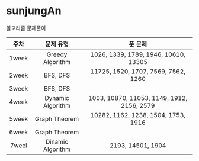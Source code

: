 # sunjungAn
알고리즘 문제풀이

|주차|문제 유형|푼 문제|
|:---:|:---:|:---:|
|1week|Greedy Algorithm|1026, 1339, 1789, 1946, 10610, 13305|
|2week|BFS, DFS|11725, 1520, 1707, 7569, 7562, 1260|
|3week|BFS, DFS||
|4week|Dynamic Algorithm|1003, 10870, 11053, 1149, 1912, 2156, 2579|
|5week|Graph Theorem|10282, 1162, 1238, 1504, 1753, 1916|
|6week|Graph Theorem||
|7weel|Dinamic Algorithm|2193, 14501, 1904|
